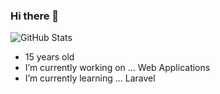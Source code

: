 ### Hi there 👋

![GitHub Stats](https://github-readme-stats.vercel.app/api?username=kai0310&count_private=true)

- 15 years old 
- I’m currently working on ... Web Applications
- I’m currently learning ... Laravel
